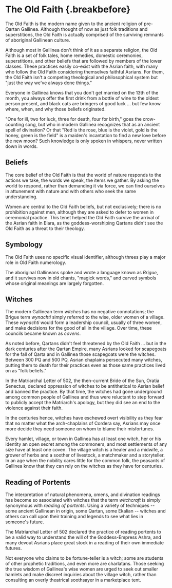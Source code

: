 # The Old Faith {.breakbefore}

The Old Faith is the modern name given to the ancient religion of pre-Qartan
Gallinea. Although thought of now as just folk traditions and superstitions,
the Old Faith is actually comprised of the surviving remnants of aboriginal
Gallinean culture.

Although most in Gallinea don't think of it as a separate religion, the Old Faith 
is a set of folk tales, home remedies, domestic ceremonies, superstitions, and other
beliefs that are followed by members of the lower classes. These practices easily co-exist
with the Asrian faith, with many who follow the Old Faith considering themselves faithful
Asrians. For them, the Old Faith isn't a competing theological and philosophical system
but "just the way we've always done things."

Everyone in Gallinea knows that you don't get married on the 13th of the month, you
always offer the first drink from a bottle of wine to the oldest person present, and
black cats are bringers of good luck ... but few know where, when, and why those beliefs 
originated.

"One for ill, two for luck, three for death, four for birth," goes the crow-counting
song, but who in modern Gallinea recognizes that as an ancient spell of divination? 
Or that "Red is the rose, blue is the violet, gold is the honey, green is the field" is a
maiden's incantation to find a new love before the new moon? Such knowledge is only 
spoken in whispers, never written down in words.

## Beliefs

The core belief of the Old Faith is that the world of nature responds to the
actions we take, the words we speak, the items we gather. By asking the world to
respond, rather than demanding it via force, we can find ourselves in attunement
with nature and with others who seek the same understanding.

Women are central to the Old Faith beliefs, but not exclusively; there is no
prohibition against men, although they are asked to defer to women in ceremonial
practice. This tenet helped the Old Faith survive the arrival of the Asrian faith
in Elara, as the goddess-worshiping Qartans didn't see the Old Faith as a threat
to their theology. 

## Symbology

The Old Faith uses no specific visual identifier, although threes play a major
role in Old Faith numerology.

The aboriginal Gallineans spoke and wrote a language known as *Brigue*, and it
survives now in old chants, "magick words," and carved symbols whose original meanings 
are largely forgotten.

## Witches

The modern Gallinean term *witches* has no negative connotations; the Brigue term
*wynachti* simply referred to the wise, older women of a village. These *wynachti* would
form a leadership council, usually of three women, and make decisions for the good
of all in the village. Over time, these councils became known as *covens*.

As noted before, Qartans didn't feel threatened by the Old Faith ... but in the dark
centuries after the Qartan Empire, many Asrians looked for scapegoats for
the fall of Qarta and in Gallinea those scapegoats were the witches. Between 300 PQ
and 500 PQ, Asrian chaplains persecuted many witches, putting them to death for their
practices even as those same practices lived on as "folk beliefs."

In the Matriarchal Letter of 502, the then-current Bride of the Sun, Oratia Senectus, 
declared oppression of witches to be antithetical to Asrian belief and banned the practice.
By that time, the witches had gone underground among common people of Gallinea and 
thus were reluctant to step forward to publicly accept the Matriarch's apology, but they
did see an end to the violence against their faith.

In the centuries hence, witches have eschewed overt visibility as they fear that no matter
what the arch-chaplains of Cordera say, Asrians may once more decide they need someone
on whom to blame their misfortunes.

Every hamlet, village, or town in Gallinea has at least one witch, her or his identity
an open secret among the commoners, and most settlements of any size have at least one
coven. The village witch is a healer and a midwife, a grower of herbs and a soother of livestock,
a matchmaker and a storyteller. In an age when the nobility cares little for the common
folk, the peasants of Gallinea know that they can rely on the witches as they have for centuries.

## Reading of Portents

The interpretation of natural phenomena, omens, and divination readings has become so
associated with witches that the term *witchcraft* is simply synonymous with *reading of
portents*. Using a variety of techniques -- some ancient Gallinean in origin, some Qartan, 
some Ekalian -- witches and others can call upon their training and legends to see what
lies in someone's future.

The Matriarchal Letter of 502 declared the practice of reading portents to be a valid way 
to understand the will of the Goddess-Empress Ashra, and many devout Asrians place great
stock in a reading of their own immediate futures.

Not everyone who claims to be fortune-teller is a witch; some are students of other
prophetic traditions, and even more are charlatans. Those seeking the true wisdom of
Gallinea's wise women are urged to seek out smaller hamlets and make discreet inquiries
about the village witch, rather than consulting an overly theatrical soothsayer in a
marketplace tent.

